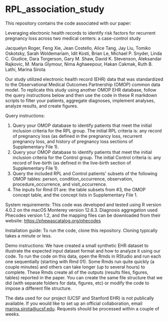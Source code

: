 # RPL_association_study

This repository contains the code associated with our paper:

Leveraging electronic health records to identify risk factors for recurrent pregnancy loss across two medical centers: a case-control study

Jacquelyn Roger, Feng Xie, Jean Costello, Alice Tang, Jay Liu, Tomiko Oskotsky, Sarah Woldemariam, Idit Kosti, Brian Le, Michael P. Snyder, Linda C. Giudice, Dara Torgerson, Gary M. Shaw, David K. Stevenson, Aleksandar Rajkovic, M. Maria Glymour, Nima Aghaeepour, Hakan Cakmak, Ruth B. Lathi, Marina Sirota

Our study utilized electronic health record (EHR) data that was standardized to the Observational Medical Outcomes Partnership (OMOP) common data model. To replicate this study using another OMOP EHR database, follow the query instructions below and then use the code in these R markdown scripts to filter your patients, aggregate diagnoses, implement analyses, analyze results, and create figures.

Query instructions:
1. Query your OMOP database to identify patients that meet the initial inclusion criteria for the RPL group. The initial RPL criteria is: any record of pregnancy loss (as defined in the pregnancy loss, recurrent pregnancy loss, and history of pregnancy loss sections of Supplementary File 1).
2. Query your OMOP database to identify patients that meet the initial inclusion criteria for the Control group. The initial Control criteria is: any record of live-birth (as defined in the live-birth section of Supplementary File 1).
3. Query the included RPL and Control patients' subsets of the following OMOP tables: person, condition_occurrence, observation, procedure_occurrence, and visit_occurrence.
4. The inputs for Rmd 01 are: the table subsets from #3, the OMOP concept table, and the concept lists in Supplementary File 1.

System requirements: This code was developed and tested using R version 4.0.2 on the macOS Monterey version 12.6.3. Diagnosis aggregation used Phecodes version 1.2, and the mapping files can be downloaded from their website: https://phewascatalog.org/phecodes

Installation guide: To run the code, clone this repository. Cloning typically takes a minute or less.

Demo instructions: We have created a small synthetic EHR dataset to illustrate the expected input dataset format and how to analyze it using our code. To run the code on this data, open the Rmds in RStudio and run each one sequentially (starting with Rmd 01). Some Rmds run quite quickly (a couple minutes) and others can take longer (up to several hours) to complete. These Rmds create all of the outputs (results files, figures, tables) reported in the paper. You can create the same file structure that we did (with separate folders for data, figures, etc) or modify the code to impose a different file structure.

The data used for our project (UCSF and Stanford EHR) is not publically available. If you would like to set up an official collaboration, email marina.sirota@ucsf.edu. Requests should be processed within a couple of weeks.
